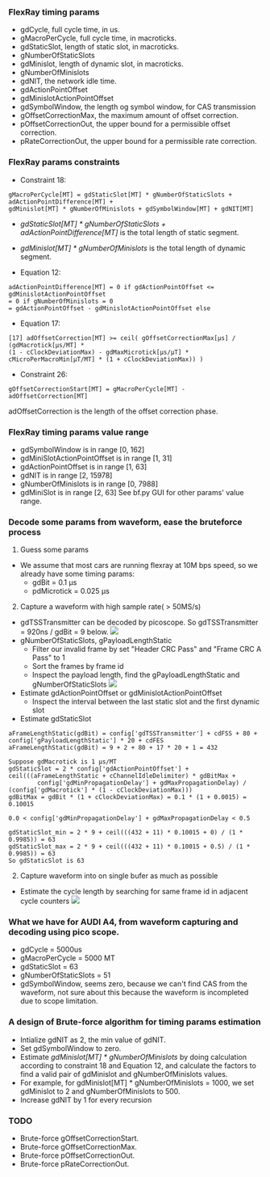 ### FlexRay timing params
- gdCycle, full cycle time, in us.
- gMacroPerCycle, full cycle time, in macroticks.
- gdStaticSlot, length of static slot, in macroticks.
- gNumberOfStaticSlots
- gdMinislot, length of dynamic slot, in macroticks.
- gNumberOfMinislots
- gdNIT, the network idle time.
- gdActionPointOffset
- gdMinislotActionPointOffset
- gdSymbolWindow, the length og symbol window, for CAS transmission
- gOffsetCorrectionMax, the maximum amount of offset correction.
- pOffsetCorrectionOut, the upper bound for a permissible offset
correction.
- pRateCorrectionOut, the upper bound for a permissible rate correction.

### FlexRay params constraints
- Constraint 18: 
```
gMacroPerCycle[MT] = gdStaticSlot[MT] * gNumberOfStaticSlots + adActionPointDifference[MT] +
gdMinislot[MT] * gNumberOfMinislots + gdSymbolWindow[MT] + gdNIT[MT]
```
  - *gdStaticSlot[MT] * gNumberOfStaticSlots + adActionPointDifference[MT]* is the total length of static segment.
  - *gdMinislot[MT] * gNumberOfMinislots* is the total length of dynamic segment.

- Equation 12: 
```
adActionPointDifference[MT] = 0 if gdActionPointOffset <= gdMinislotActionPointOffset
= 0 if gNumberOfMinislots = 0
= gdActionPointOffset - gdMinislotActionPointOffset else
```

- Equation 17: 
```
[17] adOffsetCorrection[MT] >= ceil( gOffsetCorrectionMax[µs] / (gdMacrotick[µs/MT] *
(1 - cClockDeviationMax) - gdMaxMicrotick[µs/µT] *
cMicroPerMacroMin[µT/MT] * (1 + cClockDeviationMax)) )
```

- Constraint 26: 
```
gOffsetCorrectionStart[MT] = gMacroPerCycle[MT] - adOffsetCorrection[MT]
```
adOffsetCorrection is the length of the offset correction phase.

### FlexRay timing params value range
- gdSymbolWindow is in range [0, 162]
- gdMiniSlotActionPointOffset is in range [1, 31]
- gdActionPointOffset is in range [1, 63]
- gdNIT is in range [2, 15978]
- gNumberOfMinislots is in range [0, 7988]
- gdMiniSlot is in range [2, 63]
See bf.py GUI for other params' value range.

### Decode some params from waveform, ease the bruteforce process
1. Guess some params
- We assume that most cars are running flexray at 10M bps speed, so we already have some timing params:
  - gdBit = 0.1 µs
  - pdMicrotick = 0.025 µs

2. Capture a waveform with high sample rate( > 50MS/s)
- gdTSSTransmitter can be decoded by picoscope. So gdTSSTransmitter = 920ns / gdBit = 9 below.
![](https://i.ibb.co/frmYdRM/image.png)
- gNumberOfStaticSlots, gPayloadLengthStatic
  - Filter our invalid frame by set "Header CRC Pass" and "Frame CRC A Pass" to 1
  - Sort the frames by frame id
  - Inspect the payload length, find the gPayloadLengthStatic and gNumberOfStaticSlots
![](https://i.ibb.co/X59KQ4S/image.png)
- Estimate gdActionPointOffset or gdMinislotActionPointOffset
  - Inspect the interval between the last static slot and the first dynamic slot
- Estimate gdStaticSlot
```
aFrameLengthStatic(gdBit) = config['gdTSSTransmitter'] + cdFSS + 80 + config['gPayloadLengthStatic'] * 20 + cdFES
aFrameLengthStatic(gdBit) = 9 + 2 + 80 + 17 * 20 + 1 = 432

Suppose gdMacrotick is 1 µs/MT
gdStaticSlot = 2 * config['gdActionPointOffset'] + ceil(((aFrameLengthStatic + cChannelIdleDelimiter) * gdBitMax +
		config['gdMinPropagationDelay'] + gdMaxPropagationDelay) / (config['gdMacrotick'] * (1 - cClockDeviationMax)))
gdBitMax = gdBit * (1 + cClockDeviationMax) = 0.1 * (1 + 0.0015) = 0.10015

0.0 < config['gdMinPropagationDelay'] + gdMaxPropagationDelay < 0.5

gdStaticSlot_min = 2 * 9 + ceil(((432 + 11) * 0.10015 + 0) / (1 * 0.9985)) = 63
gdStaticSlot_max = 2 * 9 + ceil(((432 + 11) * 0.10015 + 0.5) / (1 * 0.9985)) = 63
So gdStaticSlot is 63
```
2. Capture waveform into on single bufer  as much as possible
- Estimate the cycle length by searching for same frame id in adjacent cycle counters
![](https://i.ibb.co/GMGgRJm/image.png)
### What we have for AUDI A4, from waveform capturing and decoding using pico scope.
- gdCycle = 5000us
- gMacroPerCycle = 5000 MT
- gdStaticSlot = 63
- gNumberOfStaticSlots = 51
- gdSymbolWindow, seems zero, because we can't find CAS from the waveform, not sure about this because the waveform is incompleted due to scope limitation.

### A design of Brute-force algorithm for timing params estimation
- Intialize gdNIT as 2, the min value of gdNIT.
- Set gdSymbolWindow to zero.
- Estimate *gdMinislot[MT] * gNumberOfMinislots* by doing calculation according to constraint 18 and Equation 12, and calculate the factors to find a valid pair of gdMinislot and gNumberOfMinislots values.
 - For example, for gdMinislot[MT] * gNumberOfMinislots = 1000, we set gdMinislot to 2 and gNumberOfMinislots to 500.
- Increase gdNIT by 1 for every recursion

### TODO
- Brute-force gOffsetCorrectionStart.
- Brute-force gOffsetCorrectionMax.
- Brute-force pOffsetCorrectionOut.
- Brute-force pRateCorrectionOut.
